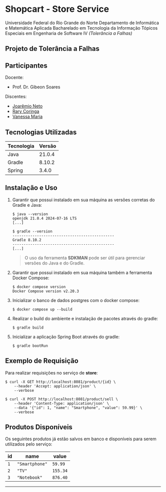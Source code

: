 # Shopcart - Store Service

Universidade Federal do Rio Grande do Norte
Departamento de Informática e Matemática Aplicada
Bacharelado em Tecnologia da Informação
Tópicos Especiais em Engenharia de Software IV *(Tolerância a Falhas)*

## Projeto de Tolerância a Falhas

## Participantes

Docente:

- Prof. Dr. Gibeon Soares

Discentes:

- [Joarêmio Neto](https://github.com/Joaremio)
- [Rary Coringa](https://github.com/rarycoringa)
- [Vanessa Maria](https://github.com/Vanessa-Maria2)

## Tecnologias Utilizadas

| Tecnologia    | Versão    |
|              -|          -|
| Java          | 21.0.4    |
| Gradle        | 8.10.2    |
| Spring        | 3.4.0     |

## Instalação e Uso

1. Garantir que possui instalado em sua máquina as versões corretas do Gradle e Java:

    ```shell
    $ java --version
    openjdk 21.0.4 2024-07-16 LTS
    [...]
    ```

    ```shell
    $ gradle --version
    ----------------------------------------------
    Gradle 8.10.2
    ----------------------------------------------
    [...]
    ```

    > O uso da ferramenta **SDKMAN** pode ser útil para gerenciar versões do Java e do Gradle.

2. Garantir que possui instalado em sua máquina também a ferramenta Docker Compose:

    ```shell
    $ docker compose version
    Docker Compose version v2.20.3
    ```

3. Inicializar o banco de dados postgres com o docker compose:

    ```shell
    $ docker compose up --build
    ```

4. Realizar o build do ambiente e instalação de pacotes através do gradle:

    ```shell
    $ gradle build
    ```

5. Inicializar a aplicação Spring Boot através do gradle:

    ```shell
    $ gradle bootRun
    ```

## Exemplo de Requisição

Para realizar requisições no serviço de **store**:

```shell
$ curl -X GET http://localhost:8081/product/{id} \
    --header 'Accept: application/json' \
    --verbose
```

```shell
$ curl -X POST http://localhost:8081/product/sell \
    --header 'Content-Type: application/json' \
    --data '{"id": 1, "name": "Smartphone", "value": 59.99}' \
    --verbose
```

## Produtos Disponíveis

Os seguintes produtos já estão salvos em banco e disponíveis para serem utilizados pelo serviço:

| id  | name           | value    |
|    -|               -|         -|
| `1` | `"Smartphone"` | `59.99`  |
| `2` | `"TV"`         | `155.34` |
| `3` | `"Notebook"`   | `876.40` |

---
